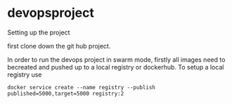 # devopsproject

Setting up the project

first clone down the git hub project.


In order to run the devops project in swarm mode, firstly all images need to becreated and pushed up to a local registry or dockerhub.
To setup a local registry use
```
docker service create --name registry --publish published=5000,target=5000 registry:2
```
